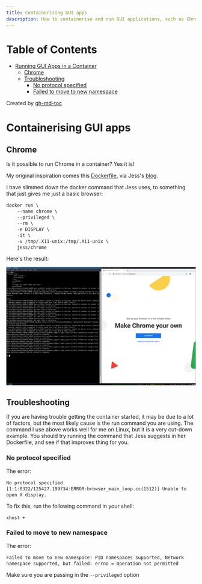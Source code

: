 ```yaml
---
title: Containerising GUI apps
description: How to containerise and run GUI applications, such as Chrome, inside a container
---
```


Table of Contents
=================

   * [Running GUI Apps in a Container](#running-gui-apps-in-a-container)
      * [Chrome](#chrome)
      * [Troubleshooting](#troubleshooting)
         * [No protocol specified](#no-protocol-specified)
         * [Failed to move to new namespace](#failed-to-move-to-new-namespace)

Created by [gh-md-toc](https://github.com/ekalinin/github-markdown-toc)


# Containerising GUI apps

## Chrome

Is it possible to run Chrome in a container? Yes it is!

My original inspiration comes this [Dockerfile](https://github.com/jessfraz/dockerfiles/blob/master/chrome/stable/Dockerfile), 
via Jess's [blog](https://blog.jessfraz.com/post/docker-containers-on-the-desktop/).

I have slimmed down the docker command that Jess uses, to something
that just gives me just a basic browser:

```
docker run \
    --name chrome \
    --privileged \
    --rm \
    -e DISPLAY \
    -it \
    -v /tmp/.X11-unix:/tmp/.X11-unix \
    jess/chrome
```

Here's the result:

![chrome](/assets/containers_chrome.png)

## Troubleshooting

If you are having trouble getting the container started, it may be due to a lot
of factors, but the most likely cause is the run command you are using. The
command I use above works well for me on Linux, but it is a very cut-down
example. You should try running the command that Jess suggests in her
Dockerfile, and see if that improves thing for you.

### No protocol specified

The error:
```
No protocol specified
[1:1:0322/125427.199734:ERROR:browser_main_loop.cc(1512)] Unable to open X display.
```

To fix this, run the following command in your shell:

```
xhost +
```

### Failed to move to new namespace

The error:
```
Failed to move to new namespace: PID namespaces supported, Network namespace supported, but failed: errno = Operation not permitted
```

Make sure you are passing in the `--privileged` option